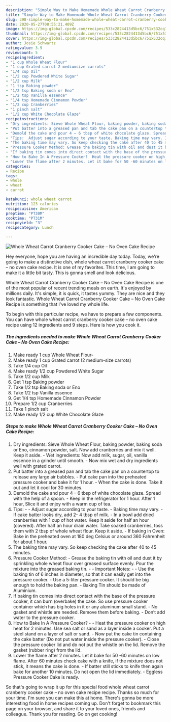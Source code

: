 ```yaml
---
description: "Simple Way to Make Homemade Whole Wheat Carrot Cranberry Cooker Cake – No Oven Cake Recipe"
title: "Simple Way to Make Homemade Whole Wheat Carrot Cranberry Cooker Cake – No Oven Cake Recipe"
slug: 398-simple-way-to-make-homemade-whole-wheat-carrot-cranberry-cooker-cake-no-oven-cake-recipe
date: 2020-05-27T08:55:21.409Z
image: https://img-global.cpcdn.com/recipes/533c2824413d5bc6/751x532cq70/whole-wheat-carrot-cranberry-cooker-cake-no-oven-cake-recipe-recipe-main-photo.jpg
thumbnail: https://img-global.cpcdn.com/recipes/533c2824413d5bc6/751x532cq70/whole-wheat-carrot-cranberry-cooker-cake-no-oven-cake-recipe-recipe-main-photo.jpg
cover: https://img-global.cpcdn.com/recipes/533c2824413d5bc6/751x532cq70/whole-wheat-carrot-cranberry-cooker-cake-no-oven-cake-recipe-recipe-main-photo.jpg
author: Josie Schwartz
ratingvalue: 3.9
reviewcount: 5
recipeingredient:
- "1 cup Whole Wheat Flour"
- "1 cup Grated carrot 2 mediumsize carrots"
- "1/4 cup Oil"
- "1/2 cup Powdered White Sugar"
- "1/2 cup Milk"
- "1 tsp Baking powder"
- "1/2 tsp Baking soda or Eno"
- "1/2 tsp Vanilla essence"
- "1/4 tsp Homemade Cinnamon Powder"
- "1/2 cup Cranberries"
- "1 pinch salt"
- "1/2 cup White Chocolate Glaze"
recipeinstructions:
- "Dry ingredients: Sieve Whole Wheat Flour, baking powder, baking soda or Eno, cinnamon powder, salt. Now add cranberries and mix it well. Keep it aside. Wet ingredients: Now add milk, sugar, oil, vanilla essence in a grinder until smooth. Now mix wet and dry ingredients well with grated carrot."
- "Put batter into a greased pan and tab the cake pan on a countertop to release any large air bubbles. Put cake pan into the preheated pressure cooker and bake it for 1 hour. When the cake is done. Take it out and let it cool for 30 minutes."
- "Demold the cake and pour 4 – 6 tbsp of white chocolate glaze. Spread with the help of a spoon. Keep in the refrigerator for 1 hour. After 1 hour, Slice it and enjoy with a warm cup of tea."
- "Tips:  Adjust sugar according to your taste. Baking time may vary. If cake batter looks dry, add 2- 4 tbsp of milk. In a bowl add dried cranberries with 1 cup of hot water. Keep it aside for half an hour (covered). After half an hour drain water. Take soaked cranberries, toss them with 2 tbsp of whole wheat flour. Keep it aside. If baking in Oven: Bake in the preheated oven at 180 deg Celsius or around 360 Fahrenheit for about 1 hour."
- "The baking time may vary. So keep checking the cake after 40 to 45 minutes."
- "Pressure Cooker Method: Grease the baking tin with oil and dust it by sprinkling whole wheat flour over greased surface evenly. Pour the mixture into the greased baking tin.  Important Notes:  Use the baking tin of 6 inches in diameter, so that it can easily get into the pressure cooker. Use a 5-liter pressure cooker. It should be big enough to hold the baking pan. Baking Tin should be made of Aluminium."
- "If baking tin comes into direct contact with the base of the pressure cooker, it can burn (overbake) the cake. So use pressure cooker container which has big holes in it or any aluminum small stand. No gasket and whistle are needed. Remove them before baking. Don’t add water to the pressure cooker."
- "How to Bake In A Pressure Cooker?  Heat the pressure cooker on high heat for 2 minutes. Use sea salt or sand as a layer inside a cooker. Put a steel stand on a layer of salt or sand. Now put the cake tin containing the cake batter (Do not put water inside the pressure cooker). Close the pressure cooker lid and do not put the whistle on the lid. Remove the gasket (rubber ring) from the lid."
- "Lower the flame after 2 minutes. Let it bake for 50 -60 minutes on low flame. After 60 minutes check cake with a knife, if the mixture does not stick, it means the cake is done. If batter still sticks to knife then again bake for another 10 minutes. Do not open the lid immediately. Eggless Pressure Cooker Cake is ready."
categories:
- Recipe
tags:
- whole
- wheat
- carrot

katakunci: whole wheat carrot 
nutrition: 123 calories
recipecuisine: American
preptime: "PT30M"
cooktime: "PT31M"
recipeyield: "3"
recipecategory: Lunch

---
```



![Whole Wheat Carrot Cranberry Cooker Cake – No Oven Cake Recipe](https://img-global.cpcdn.com/recipes/533c2824413d5bc6/751x532cq70/whole-wheat-carrot-cranberry-cooker-cake-no-oven-cake-recipe-recipe-main-photo.jpg)

Hey everyone, hope you are having an incredible day today. Today, we're going to make a distinctive dish, whole wheat carrot cranberry cooker cake – no oven cake recipe. It is one of my favorites. This time, I am going to make it a little bit tasty. This is gonna smell and look delicious.

Whole Wheat Carrot Cranberry Cooker Cake – No Oven Cake Recipe is one of the most popular of recent trending meals on earth. It's enjoyed by millions daily. It's simple, it is quick, it tastes yummy. They are nice and they look fantastic. Whole Wheat Carrot Cranberry Cooker Cake – No Oven Cake Recipe is something that I've loved my whole life.




To begin with this particular recipe, we have to prepare a few components. You can have whole wheat carrot cranberry cooker cake – no oven cake recipe using 12 ingredients and 9 steps. Here is how you cook it.

<!--inarticleads1-->

##### The ingredients needed to make Whole Wheat Carrot Cranberry Cooker Cake – No Oven Cake Recipe:

1. Make ready 1 cup Whole Wheat Flour-
1. Make ready 1 cup Grated carrot (2 medium-size carrots)
1. Take 1/4 cup Oil
1. Make ready 1/2 cup Powdered White Sugar
1. Take 1/2 cup Milk
1. Get 1 tsp Baking powder
1. Take 1/2 tsp Baking soda or Eno
1. Take 1/2 tsp Vanilla essence
1. Get 1/4 tsp Homemade Cinnamon Powder
1. Prepare 1/2 cup Cranberries
1. Take 1 pinch salt
1. Make ready 1/2 cup White Chocolate Glaze




<!--inarticleads2-->

##### Steps to make Whole Wheat Carrot Cranberry Cooker Cake – No Oven Cake Recipe:

1. Dry ingredients: Sieve Whole Wheat Flour, baking powder, baking soda or Eno, cinnamon powder, salt. Now add cranberries and mix it well. Keep it aside. - Wet ingredients: Now add milk, sugar, oil, vanilla essence in a grinder until smooth. - Now mix wet and dry ingredients well with grated carrot.
1. Put batter into a greased pan and tab the cake pan on a countertop to release any large air bubbles. - Put cake pan into the preheated pressure cooker and bake it for 1 hour. - When the cake is done. Take it out and let it cool for 30 minutes.
1. Demold the cake and pour 4 – 6 tbsp of white chocolate glaze. Spread with the help of a spoon. - Keep in the refrigerator for 1 hour. After 1 hour, Slice it and enjoy with a warm cup of tea.
1. Tips: -  - Adjust sugar according to your taste. - Baking time may vary. - If cake batter looks dry, add 2- 4 tbsp of milk. - In a bowl add dried cranberries with 1 cup of hot water. Keep it aside for half an hour (covered). After half an hour drain water. Take soaked cranberries, toss them with 2 tbsp of whole wheat flour. Keep it aside. - If baking in Oven: Bake in the preheated oven at 180 deg Celsius or around 360 Fahrenheit for about 1 hour.
1. The baking time may vary. So keep checking the cake after 40 to 45 minutes.
1. Pressure Cooker Method: - Grease the baking tin with oil and dust it by sprinkling whole wheat flour over greased surface evenly. Pour the mixture into the greased baking tin. -  - Important Notes: -  - Use the baking tin of 6 inches in diameter, so that it can easily get into the pressure cooker. - Use a 5-liter pressure cooker. It should be big enough to hold the baking pan. - Baking Tin should be made of Aluminium.
1. If baking tin comes into direct contact with the base of the pressure cooker, it can burn (overbake) the cake. So use pressure cooker container which has big holes in it or any aluminum small stand. - No gasket and whistle are needed. Remove them before baking. - Don’t add water to the pressure cooker.
1. How to Bake In A Pressure Cooker? -  - Heat the pressure cooker on high heat for 2 minutes. Use sea salt or sand as a layer inside a cooker. Put a steel stand on a layer of salt or sand. - Now put the cake tin containing the cake batter (Do not put water inside the pressure cooker). - Close the pressure cooker lid and do not put the whistle on the lid. Remove the gasket (rubber ring) from the lid.
1. Lower the flame after 2 minutes. Let it bake for 50 -60 minutes on low flame. After 60 minutes check cake with a knife, if the mixture does not stick, it means the cake is done. - If batter still sticks to knife then again bake for another 10 minutes. Do not open the lid immediately. - Eggless Pressure Cooker Cake is ready.




So that's going to wrap it up for this special food whole wheat carrot cranberry cooker cake – no oven cake recipe recipe. Thanks so much for your time. I'm sure you can make this at home. There's gonna be more interesting food in home recipes coming up. Don't forget to bookmark this page on your browser, and share it to your loved ones, friends and colleague. Thank you for reading. Go on get cooking!
